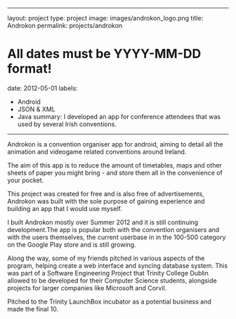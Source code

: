 
---
layout: project
type: project
image: images/androkon_logo.png
title: Androkon
permalink: projects/androkon
# All dates must be YYYY-MM-DD format!
date: 2012-05-01
labels:
  - Android
  - JSON & XML
  - Java
summary: I developed an app for conference attendees that was used by several Irish conventions.
---


Androkon is a convention organiser app for android, aiming to detail all the animation and videogame related conventions around Ireland.  
  
The aim of this app is to reduce the amount of timetables, maps and other sheets of paper you might bring - and store them all in the convenience of your pocket.  
  
This project was created for free and is also free of advertisements, Androkon was built with the sole purpose of gaining experience and building an app that I would use myself.  
  
I built Androkon mostly over Summer 2012 and it is still continuing development.The app is popular both with the convention organisers and with the users themselves, the current userbase in in the 100-500 category on the Google Play store and is still growing.  
  
Along the way, some of my friends pitched in various aspects of the program, helping create a web interface and syncing database system. This was part of a Software Engineering Project that Trinity College Dublin allowed to be developed for their Computer Science students, alongside projects for larger companies like Microsoft and Corvil.  
  
Pitched to the Trinity LaunchBox incubator as a potential business and made the final 10.  
